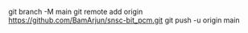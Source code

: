 git branch -M main
git remote add origin https://github.com/BamArjun/snsc-bit_pcm.git
git push -u origin main
